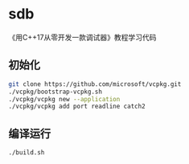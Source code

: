 # sdb

《用C++17从零开发一款调试器》教程学习代码

## 初始化

```bash
git clone https://github.com/microsoft/vcpkg.git
./vcpkg/bootstrap-vcpkg.sh
./vcpkg/vcpkg new --application
./vcpkg/vcpkg add port readline catch2
```

## 编译运行

```bash
./build.sh
```
